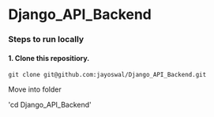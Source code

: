 # Django_API_Backend

### Steps to run locally

#### 1. Clone this repositiory.
 `git clone git@github.com:jayoswal/Django_API_Backend.git`
 
 Move into folder
 
 'cd Django_API_Backend'
